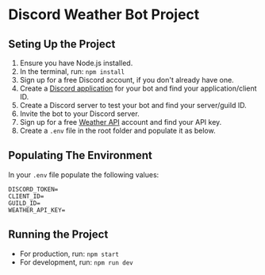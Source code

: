 # Discord Weather Bot Project



## Seting Up the Project

1. Ensure you have Node.js installed.
2. In the terminal, run: `npm install`
3. Sign up for a free Discord account, if you don't already have one.
4. Create a [Discord application](https://discord.com/developers/applications) for your bot and find your application/client ID.
5. Create a Discord server to test your bot and find your server/guild ID.
6. Invite the bot to your Discord server.
7. Sign up for a free [Weather API](https://www.weatherapi.com/) account and find your API key.
8. Create a `.env` file in the root folder and populate it as below.

## Populating The Environment

In your `.env` file populate the following values:

```
DISCORD_TOKEN=
CLIENT_ID=
GUILD_ID=
WEATHER_API_KEY=
```

## Running the Project

* For production, run: `npm start`
* For development, run: `npm run dev`
